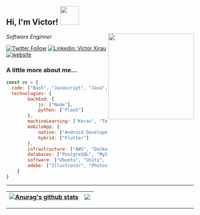 <h2> Hi, I'm Victor! <img src="https://media.giphy.com/media/lNEm6IEnVqGnYLXJMt/giphy.gif" width="50"></h2>
<img align='right' src="https://media.giphy.com/media/5eLDrEaRGHegx2FeF2/giphy.gif" width="230">
<p><em>Software Enginner</em></p>

[![Twitter Follow](https://img.shields.io/twitter/follow/VXGamez?label=Follow)](https://twitter.com/VXGamez)
[![Linkedin: Victor Xirau](https://img.shields.io/badge/-victorxirau-blue?style=flat-square&logo=Linkedin&logoColor=white&link=https://www.linkedin.com/in/victor-xirau/)](https://www.linkedin.com/in/victor-xirau/)
[![website](https://img.shields.io/badge/Website-46a2f1.svg?&style=flat-square&logo=Google-Chrome&logoColor=white&link=http://victorxirau.tech/)](http://victorxirau.tech/)


### A little more about me...  

```javascript
const vx = {
  code: ["Bash", "Javascript", "Java", "Python", "C", "C++", "C#", "Assembly"],
  technologies: {
        backEnd: {
            js: ["Node"],
            python: ["Flask"]
        },
        machineLearning: ["Keras", "TensorFlow", "PyTorch", "Numpy"],
        mobileApp: {
            native: ["Android Development", "IOS Development"],
            hybrid: ["Flutter"]
        },
        infrastructure: ["AWS", "Docker🐳", "Firebase", "Google Cloud"],
        databases: ["PostgreSQL", "MySQL", "Neo4J"],
        software: ["Ubuntu", "Unity", "MatLab"],
        adobe: ["Illustrator", "Photoshop", "Lightroom", "After Effects", "Audition", "Premiere Pro"]
    }
}
```

---


| <a href="https://github.com/VXGamez/github-readme-stats"><img align="center" src="https://github-readme-stats.vercel.app/api?username=VXGamez&show_icons=true&title_color=fff&icon_color=79ff97&text_color=9f9f9f&bg_color=151515&include_all_commits=true&theme=buefy&hide_border=true" alt="Anurag's github stats" /></a> | <a href="https://github.com/VXGamez/github-readme-stats"><img align="center" src="https://github-readme-stats.vercel.app/api/top-langs/?username=VXGamez&show_icons=true&title_color=fff&icon_color=79ff97&text_color=9f9f9f&bg_color=151515&layout=compact&hide_border=true)](https://github.com/VXGamez/github-readme-stats" /></a> |
| ------------- | ------------- |

---


